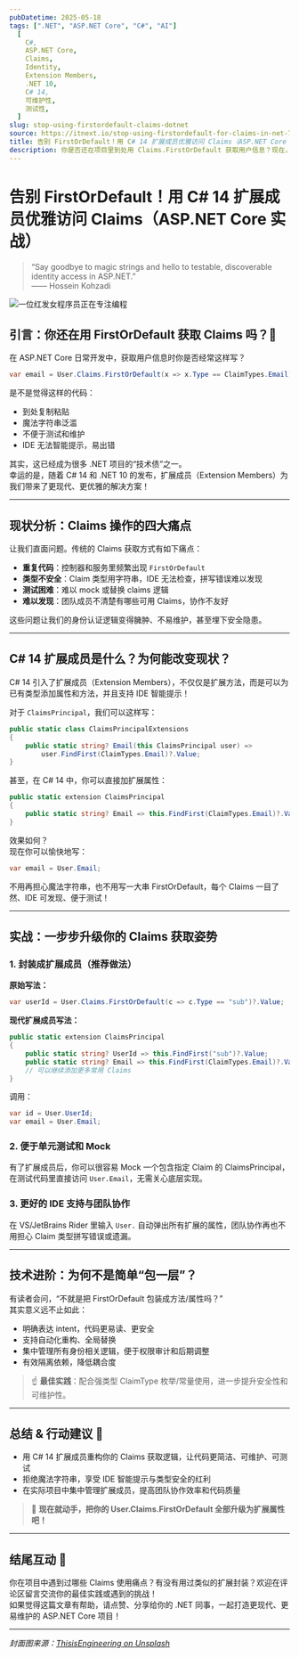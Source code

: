 ```yaml
---
pubDatetime: 2025-05-18
tags: [".NET", "ASP.NET Core", "C#", "AI"]
  [
    C#,
    ASP.NET Core,
    Claims,
    Identity,
    Extension Members,
    .NET 10,
    C# 14,
    可维护性,
    测试性,
  ]
slug: stop-using-firstordefault-claims-dotnet
source: https://itnext.io/stop-using-firstordefault-for-claims-in-net-71add18db5a2
title: 告别 FirstOrDefault！用 C# 14 扩展成员优雅访问 Claims（ASP.NET Core 实战）
description: 你是否还在项目里到处用 Claims.FirstOrDefault 获取用户信息？现在，C# 14 的扩展成员让你的身份认证代码变得更简洁、可测试和可维护。本文用实战代码教你一步步升级写法，让 Claims 操作告别魔法字符串和重复逻辑！
---
```


# 告别 FirstOrDefault！用 C# 14 扩展成员优雅访问 Claims（ASP.NET Core 实战）

> “Say goodbye to magic strings and hello to testable, discoverable identity access in ASP.NET.”  
> —— Hossein Kohzadi

![一位红发女程序员正在专注编程](https://miro.medium.com/v2/resize:fit:700/0*gHJV7ZfJj6ig6BmV)

## 引言：你还在用 FirstOrDefault 获取 Claims 吗？👀

在 ASP.NET Core 日常开发中，获取用户信息时你是否经常这样写？

```csharp
var email = User.Claims.FirstOrDefault(x => x.Type == ClaimTypes.Email)?.Value;
```

是不是觉得这样的代码：

- 到处复制粘贴
- 魔法字符串泛滥
- 不便于测试和维护
- IDE 无法智能提示，易出错

其实，这已经成为很多 .NET 项目的“技术债”之一。  
幸运的是，随着 C# 14 和 .NET 10 的发布，扩展成员（Extension Members）为我们带来了更现代、更优雅的解决方案！

---

## 现状分析：Claims 操作的四大痛点

让我们直面问题。传统的 Claims 获取方式有如下痛点：

- **重复代码**：控制器和服务里频繁出现 `FirstOrDefault`
- **类型不安全**：Claim 类型用字符串，IDE 无法检查，拼写错误难以发现
- **测试困难**：难以 mock 或替换 claims 逻辑
- **难以发现**：团队成员不清楚有哪些可用 Claims，协作不友好

这些问题让我们的身份认证逻辑变得臃肿、不易维护，甚至埋下安全隐患。

---

## C# 14 扩展成员是什么？为何能改变现状？

C# 14 引入了扩展成员（Extension Members），不仅仅是扩展方法，而是可以为已有类型添加属性和方法，并且支持 IDE 智能提示！

对于 `ClaimsPrincipal`，我们可以这样写：

```csharp
public static class ClaimsPrincipalExtensions
{
    public static string? Email(this ClaimsPrincipal user) =>
        user.FindFirst(ClaimTypes.Email)?.Value;
}
```

甚至，在 C# 14 中，你可以直接加扩展属性：

```csharp
public static extension ClaimsPrincipal
{
    public static string? Email => this.FindFirst(ClaimTypes.Email)?.Value;
}
```

效果如何？  
现在你可以愉快地写：

```csharp
var email = User.Email;
```

不用再担心魔法字符串，也不用写一大串 FirstOrDefault，每个 Claims 一目了然、IDE 可发现、便于测试！

---

## 实战：一步步升级你的 Claims 获取姿势

### 1. 封装成扩展成员（推荐做法）

**原始写法：**

```csharp
var userId = User.Claims.FirstOrDefault(c => c.Type == "sub")?.Value;
```

**现代扩展成员写法：**

```csharp
public static extension ClaimsPrincipal
{
    public static string? UserId => this.FindFirst("sub")?.Value;
    public static string? Email => this.FindFirst(ClaimTypes.Email)?.Value;
    // 可以继续添加更多常用 Claims
}
```

调用：

```csharp
var id = User.UserId;
var email = User.Email;
```

### 2. 便于单元测试和 Mock

有了扩展成员后，你可以很容易 Mock 一个包含指定 Claim 的 ClaimsPrincipal，在测试代码里直接访问 `User.Email`，无需关心底层实现。

### 3. 更好的 IDE 支持与团队协作

在 VS/JetBrains Rider 里输入 `User.` 自动弹出所有扩展的属性，团队协作再也不用担心 Claim 类型拼写错误或遗漏。

---

## 技术进阶：为何不是简单“包一层”？

有读者会问，“不就是把 FirstOrDefault 包装成方法/属性吗？”  
其实意义远不止如此：

- 明确表达 intent，代码更易读、更安全
- 支持自动化重构、全局替换
- 集中管理所有身份相关逻辑，便于权限审计和后期调整
- 有效隔离依赖，降低耦合度

> ☝️ **最佳实践**：配合强类型 ClaimType 枚举/常量使用，进一步提升安全性和可维护性。

---

## 总结 & 行动建议 📝

- 用 C# 14 扩展成员重构你的 Claims 获取逻辑，让代码更简洁、可维护、可测试
- 拒绝魔法字符串，享受 IDE 智能提示与类型安全的红利
- 在实际项目中集中管理扩展成员，提高团队协作效率和代码质量

> 👏 **现在就动手，把你的 User.Claims.FirstOrDefault 全部升级为扩展属性吧！**

---

## 结尾互动 🤔

你在项目中遇到过哪些 Claims 使用痛点？有没有用过类似的扩展封装？欢迎在评论区留言交流你的最佳实践或遇到的挑战！  
如果觉得这篇文章有帮助，请点赞、分享给你的 .NET 同事，一起打造更现代、更易维护的 ASP.NET Core 项目！

---

_封面图来源：[ThisisEngineering on Unsplash](https://unsplash.com/@thisisengineering?utm_source=medium&utm_medium=referral)_
